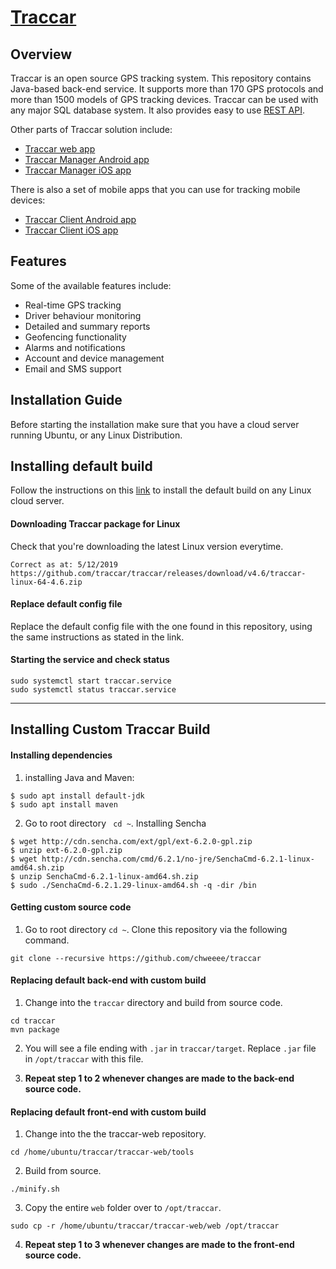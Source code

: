 # [Traccar](https://www.traccar.org)

## Overview

Traccar is an open source GPS tracking system. This repository contains Java-based back-end service. It supports more than 170 GPS protocols and more than 1500 models of GPS tracking devices. Traccar can be used with any major SQL database system. It also provides easy to use [REST API](https://www.traccar.org/traccar-api/).

Other parts of Traccar solution include:

- [Traccar web app](https://github.com/traccar/traccar-web)
- [Traccar Manager Android app](https://github.com/traccar/traccar-manager-android)
- [Traccar Manager iOS app](https://github.com/traccar/traccar-manager-ios)

There is also a set of mobile apps that you can use for tracking mobile devices:

- [Traccar Client Android app](https://github.com/traccar/traccar-client-android)
- [Traccar Client iOS app](https://github.com/traccar/traccar-client-ios)

## Features

Some of the available features include:

- Real-time GPS tracking
- Driver behaviour monitoring
- Detailed and summary reports
- Geofencing functionality
- Alarms and notifications
- Account and device management
- Email and SMS support

## Installation Guide
Before starting the installation make sure that you have a cloud server running Ubuntu, or any Linux Distribution.

## Installing default build
Follow the instructions on this [link](https://www.traccar.org/install-digitalocean/) to install the default build on any Linux cloud server.

#### Downloading Traccar package for Linux
Check that you're downloading the latest Linux version everytime. 
```
Correct as at: 5/12/2019
https://github.com/traccar/traccar/releases/download/v4.6/traccar-linux-64-4.6.zip
```
#### Replace default config file
Replace the default config file with the one found in this repository, using the same instructions as stated in the link.

#### Starting the service and check status
```
sudo systemctl start traccar.service
sudo systemctl status traccar.service
```
---

## Installing Custom Traccar Build

#### Installing dependencies
1) installing Java and Maven:
```
$ sudo apt install default-jdk
$ sudo apt install maven
```
2) Go to root directory ` cd ~`. Installing Sencha
```
$ wget http://cdn.sencha.com/ext/gpl/ext-6.2.0-gpl.zip
$ unzip ext-6.2.0-gpl.zip
$ wget http://cdn.sencha.com/cmd/6.2.1/no-jre/SenchaCmd-6.2.1-linux-amd64.sh.zip
$ unzip SenchaCmd-6.2.1-linux-amd64.sh.zip
$ sudo ./SenchaCmd-6.2.1.29-linux-amd64.sh -q -dir /bin
```
#### Getting custom source code
1) Go to root directory `cd ~`. Clone this repository via the following command.
```
git clone --recursive https://github.com/chweeee/traccar
```
#### Replacing default back-end with custom build
1) Change into the `traccar` directory and build from source code.
```
cd traccar
mvn package
```
2) You will see a file ending with `.jar` in `traccar/target`. Replace `.jar` file in `/opt/traccar` with this file.

3) **Repeat step 1 to 2 whenever changes are made to the back-end source code.**

#### Replacing default front-end with custom build
1) Change into the the traccar-web repository.
```
cd /home/ubuntu/traccar/traccar-web/tools 
```
2) Build from source.
```
./minify.sh
```
3) Copy the entire `web` folder over to `/opt/traccar`.
```
sudo cp -r /home/ubuntu/traccar/traccar-web/web /opt/traccar
```
4) **Repeat step 1 to 3 whenever changes are made to the front-end source code.**

